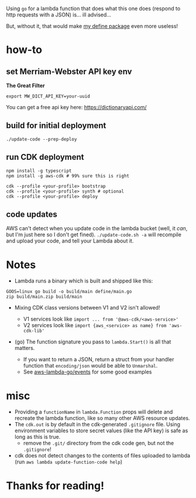 Using `go` for a lambda function that does what this one does (respond to http
requests with a JSON) is... ill advised...

But, without it, that would make [my define package](https://github.com/Zeebrow/define) even more useless!

# how-to

## set Merriam-Webster API key env
**The Great Filter**

`export MW_DICT_API_KEY=your-uuid`

You can get a free api key here: <https://dictionaryapi.com/>

## build for initial deployment
`./update-code --prep-deploy`

## run CDK deployment

```
npm install -g typescript
npm install -g aws-cdk # 99% sure this is right

cdk --profile <your-profile> bootstrap
cdk --profile <your-profile> synth # optional
cdk --profile <your-profile> deploy
```

## code updates
AWS can't detect when you update code in the lambda bucket (well, it *can*, but
I'm just here so I don't get fined).
`./update-code.sh -a` will recompile and upload your code, and tell your Lambda
about it.

# Notes
- Lambda runs a binary which is built and shipped like this:
```
GOOS=linux go build -o build/main define/main.go 
zip build/main.zip build/main
```

- Mixing CDK class versions between V1 and V2 isn't allowed!
  * V1 services look like `import ... from '@aws-cdk/<aws-service>'`
  * V2 services look like `import {aws_<service> as name} from 'aws-cdk-lib'`

- (go) The function signature you pass to `lambda.Start()` is all that matters.
  * If you want to return a JSON, return a struct from your handler function that `encoding/json` would be able to `Unmarshal`. 
  * See [aws-lambda-go/events](https://github.com/aws/aws-lambda-go/tree/main/events) for some good examples

# misc

- Providing a `functionName` in `lambda.Function` props will delete and recreate
  the lambda function, like so many other AWS resource updates.
- The `cdk.out` is by default in the cdk-generated `.gitignore` file. Using
  environment variables to store secret values (like the API key) is safe as
  long as this is true.
  * remove the `.git/` directory from the cdk code gen, but not the `.gitignore`!
- cdk does not detect changes to the contents of files uploaded to lambda (run `aws lambda update-function-code help`)

# Thanks for reading!

